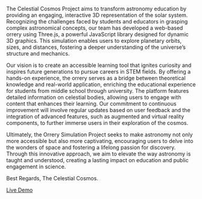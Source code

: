 The Celestial Cosmos Project aims to transform astronomy education by providing an engaging,
interactive 3D representation of the solar system. Recognizing the challenges faced by students
and educators in grasping complex astronomical concepts, our team has developed a
web-based orrery using Three.js, a powerful JavaScript library designed for dynamic 3D
graphics. This simulation enables users to explore planetary orbits, sizes, and distances,
fostering a deeper understanding of the universe’s structure and mechanics.

Our vision is to create an accessible learning tool that ignites curiosity and inspires future
generations to pursue careers in STEM fields. By offering a hands-on experience, the orrery
serves as a bridge between theoretical knowledge and real-world application, enriching the
educational experience for students from middle school through university.
The platform features detailed information on celestial bodies, allowing users to engage with
content that enhances their learning. Our commitment to continuous improvement will involve
regular updates based on user feedback and the integration of advanced features, such as
augmented and virtual reality components, to further immerse users in their exploration of the
cosmos.

Ultimately, the Orrery Simulation Project seeks to make astronomy not only more accessible but
also more captivating, encouraging users to delve into the wonders of space and fostering a
lifelong passion for discovery. Through this innovative approach, we aim to elevate the way
astronomy is taught and understood, creating a lasting impact on education and public
engagement in science.

Best Regards,
The Celestial Cosmos.

[Live Demo](https://solar-system-virid-iota.vercel.app/)



